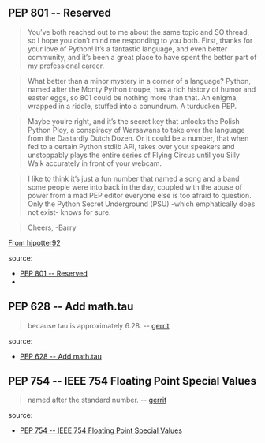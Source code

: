 

##  PEP 801 -- Reserved

> You’ve both reached out to me about the same topic and SO thread, so I hope you don’t mind me responding to you both. First, thanks for your love of Python! It’s a fantastic language, and even better community, and it’s been a great place to have spent the better part of my professional career.

> What better than a minor mystery in a corner of a language? Python, named after the Monty Python troupe, has a rich history of humor and easter eggs, so 801 could be nothing more than that. An enigma, wrapped in a riddle, stuffed into a conundrum. A turducken PEP.

> Maybe you’re right, and it’s the secret key that unlocks the Polish Python Ploy, a conspiracy of Warsawans to take over the language from the Dastardly Dutch Dozen. Or it could be a number, that when fed to a certain Python stdlib API, takes over your speakers and unstoppably plays the entire series of Flying Circus until you Silly Walk accurately in front of your webcam.

> I like to think it’s just a fun number that named a song and a band some people were into back in the day, coupled with the abuse of power from a mad PEP editor everyone else is too afraid to question. Only the Python Secret Underground (PSU) -which emphatically does not exist- knows for sure.

> Cheers,
> -Barry

[From hjpotter92](https://stackoverflow.com/questions/49649938/why-is-pep-801-reserved?answertab=active#tab-top)

source:

- [PEP 801 -- Reserved](https://www.python.org/dev/peps/pep-0801/)
- 


## PEP 628 -- Add math.tau

> because tau is approximately 6.28.    -- [gerrit](https://stackoverflow.com/users/974555/gerrit)

source:

- [PEP 628 -- Add math.tau](https://www.python.org/dev/peps/pep-0628/)


## PEP 754 -- IEEE 754 Floating Point Special Values

> named after the standard number.   -- [gerrit](https://stackoverflow.com/users/974555/gerrit)

source:
- [PEP 754 -- IEEE 754 Floating Point Special Values](https://www.python.org/dev/peps/pep-0754/)